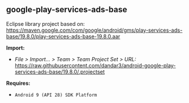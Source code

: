 ## google-play-services-ads-base

Eclipse library project based on:<br/>
https://maven.google.com/com/google/android/gms/play-services-ads-base/19.8.0/play-services-ads-base-19.8.0.aar

**Import:**
- _File > Import... > Team > Team Project Set > URL:_<br/>
  https://raw.githubusercontent.com/dandar3/android-google-play-services-ads-base/19.8.0/.projectset

**Requires:**
- `Android 9 (API 28) SDK Platform`